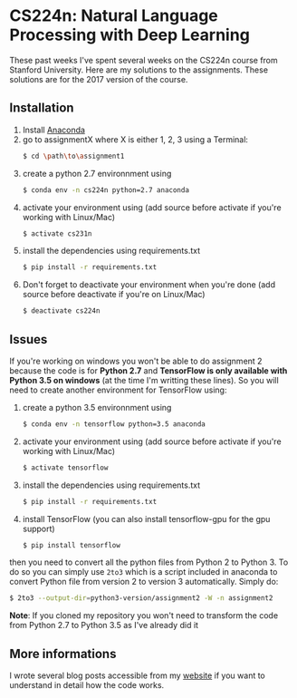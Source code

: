 # CS224n: Natural Language Processing with Deep Learning

These past weeks I've spent several weeks on the CS224n course from Stanford University. Here are my solutions
to the assignments. These solutions are for the 2017 version of the course.

## Installation
1. Install [Anaconda](https://www.continuum.io/downloads "Anaconda Official Website")
2. go to assignmentX where X is either 1, 2, 3 using a Terminal:
    ```sh
    $ cd \path\to\assignment1
    ```
3. create a python 2.7 environnment using
    ```sh
    $ conda env -n cs224n python=2.7 anaconda
    ```
4. activate your environment using (add source before activate if you're working with Linux/Mac)
    ```sh
    $ activate cs231n
    ```
5. install the dependencies using requirements.txt
    ```sh
    $ pip install -r requirements.txt
    ```
6. Don't forget to deactivate your environment when you're done (add source before deactivate if you're on Linux/Mac)
    ```sh
    $ deactivate cs224n
    ```

## Issues
If you're working on windows you won't be able to do assignment 2 because the code is for **Python 2.7** and **TensorFlow is only available with Python 3.5 on windows** (at the time I'm writting these lines). So you will
need to create another environment for TensorFlow using:

1. create a python 3.5 environnment using
    ```sh
    $ conda env -n tensorflow python=3.5 anaconda
    ```
2. activate your environment using (add source before activate if you're working with Linux/Mac)
    ```sh
    $ activate tensorflow
    ```
3. install the dependencies using requirements.txt
    ```sh
    $ pip install -r requirements.txt
    ```
5. install TensorFlow (you can also install tensorflow-gpu for the gpu support)
    ```sh
    $ pip install tensorflow
    ```

then you need to convert all the python files from Python 2 to Python 3. To do so you can simply use `2to3`
which is a script included in anaconda to convert Python file from version 2 to version 3 automatically. Simply do:

```sh
$ 2to3 --output-dir=python3-version/assignment2 -W -n assignment2
```

**Note**: If you cloned my repository you won't need to transform the code from Python 2.7 to Python 3.5 as I've
already did it

## More informations
I wrote several blog posts accessible from my [website](https://twice22.github.io/ "Twice22's website")
if you want to understand in detail how the code works.
